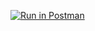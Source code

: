 [![Run in Postman](https://run.pstmn.io/button.svg)](https://app.getpostman.com/run-collection/13ff9b4d88bf180f0e04#?env%5BToken%5D=W3sidmFsdWUiOiJKV1QgZXlKaGJHY2lPaUpJVXpJMU5pSXNJblI1Y0NJNklrcFhWQ0o5LmV5SnBaQ0k2SWpWak9HUmxNakU0Tm1VNVkyVXhNV0k1Wm1FNFpqVXdNQ0lzSW5WelpYSnVZVzFsSWpvaVRYVnlZWFFpTENKcFlYUWlPakUxTlRJNE5EZzNOamQ5Lm9KbGxTbml3NWVHUTlkcURfTUlQSW5RMzFaYnRRZXF6R01tckpjWGpwbFkiLCJrZXkiOiJKV1RfdG9rZW5zIiwiZW5hYmxlZCI6dHJ1ZX0seyJkZXNjcmlwdGlvbiI6eyJjb250ZW50IjoiIiwidHlwZSI6InRleHQvcGxhaW4ifSwidmFsdWUiOiJodHRwczovL2htd2szY3NjaS5oZXJva3VhcHAuY29tIiwia2V5IjoiVVJMIiwiZW5hYmxlZCI6dHJ1ZX1d)